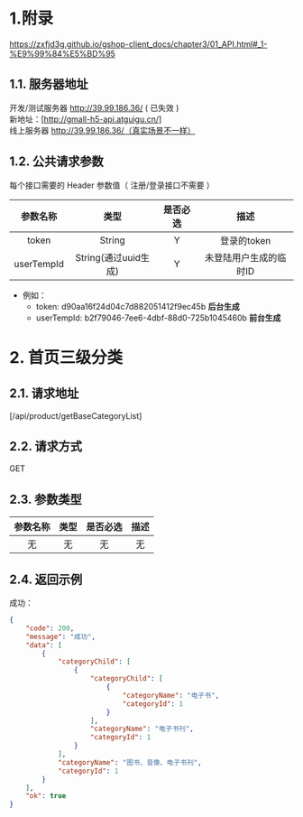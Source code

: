 # 1.附录
https://zxfjd3g.github.io/gshop-client_docs/chapter3/01_API.html#_1-%E9%99%84%E5%BD%95

## 1.1. 服务器地址
开发/测试服务器	http://39.99.186.36/ ( 已失效 )  
新地址：[http://gmall-h5-api.atguigu.cn/]  
线上服务器	http://39.99.186.36/（真实场景不一样）
## 1.2. 公共请求参数

每个接口需要的 Header 参数值（ 注册/登录接口不需要 ） 

|  参数名称  |         类型         | 是否必选 |          描述          |
| :--------: | :------------------: | :------: | :--------------------: |
|   token    |        String        |    Y     |      登录的token       |
| userTempId | String(通过uuid生成) |    Y     | 未登陆用户生成的临时ID |

- 例如：
  - token: d90aa16f24d04c7d882051412f9ec45b **后台生成**
  - userTempId: b2f79046-7ee6-4dbf-88d0-725b1045460b **前台生成**
  
# 2. 首页三级分类
## 2.1. 请求地址
[/api/product/getBaseCategoryList]

## 2.2. 请求方式
GET

## 2.3. 参数类型
| 参数名称 | 类型  | 是否必选 | 描述  |
| :------: | :---: | :------: | :---: |
|    无    |  无   |    无    |  无   |

## 2.4. 返回示例
成功：
```json
{
    "code": 200,
    "message": "成功",
    "data": [
        {
            "categoryChild": [
                {
                    "categoryChild": [
                        {
                            "categoryName": "电子书",
                            "categoryId": 1
                        }
                    ],
                    "categoryName": "电子书刊",
                    "categoryId": 1
                }
            ],
            "categoryName": "图书、音像、电子书刊",
            "categoryId": 1
        }
    ],
    "ok": true
}
```
